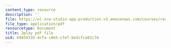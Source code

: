 ```yaml
---
content_type: resource
description: ''
file: https://ol-ocw-studio-app-production.s3.amazonaws.com/courses/res-6-006-video-demonstrations-in-lasers-and-optics-spring-2008/694543354cfac0e5cfe7ba3cfca81c7d_JYzKNjD1zEU.pdf
file_type: application/pdf
resourcetype: Document
title: 3play pdf file
uid: 69454335-4cfa-c0e5-cfe7-ba3cfca81c7d
---
```

